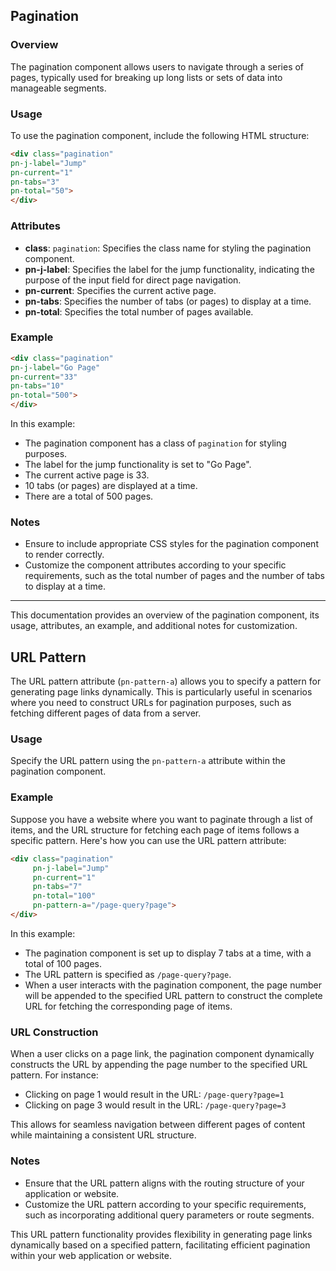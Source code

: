 
## Pagination 

### Overview

The pagination component allows users to navigate through a series of pages, typically used for breaking up long lists or sets of data into manageable segments.

### Usage

To use the pagination component, include the following HTML structure:

```html
<div class="pagination"
pn-j-label="Jump"
pn-current="1"
pn-tabs="3"
pn-total="50">
</div>
```

### Attributes

- **class**: `pagination`: Specifies the class name for styling the pagination component.
- **pn-j-label**: Specifies the label for the jump functionality, indicating the purpose of the input field for direct page navigation.
- **pn-current**: Specifies the current active page.
- **pn-tabs**: Specifies the number of tabs (or pages) to display at a time.
- **pn-total**: Specifies the total number of pages available.

### Example

```html
<div class="pagination"
pn-j-label="Go Page"
pn-current="33"
pn-tabs="10"
pn-total="500">
</div>
```

In this example:
- The pagination component has a class of `pagination` for styling purposes.
- The label for the jump functionality is set to "Go Page".
- The current active page is 33.
- 10 tabs (or pages) are displayed at a time.
- There are a total of 500 pages.

### Notes

- Ensure to include appropriate CSS styles for the pagination component to render correctly.
- Customize the component attributes according to your specific requirements, such as the total number of pages and the number of tabs to display at a time.

---

This documentation provides an overview of the pagination component, its usage, attributes, an example, and additional notes for customization.

## URL Pattern

The URL pattern attribute (`pn-pattern-a`) allows you to specify a pattern for generating page links dynamically. This is particularly useful in scenarios where you need to construct URLs for pagination purposes, such as fetching different pages of data from a server.

### Usage

Specify the URL pattern using the `pn-pattern-a` attribute within the pagination component.

### Example

Suppose you have a website where you want to paginate through a list of items, and the URL structure for fetching each page of items follows a specific pattern. Here's how you can use the URL pattern attribute:

```html
<div class="pagination"
     pn-j-label="Jump" 
     pn-current="1"  
     pn-tabs="7"  
     pn-total="100"
     pn-pattern-a="/page-query?page">
</div>
```

In this example:
- The pagination component is set up to display 7 tabs at a time, with a total of 100 pages.
- The URL pattern is specified as `/page-query?page`.
- When a user interacts with the pagination component, the page number will be appended to the specified URL pattern to construct the complete URL for fetching the corresponding page of items.

### URL Construction

When a user clicks on a page link, the pagination component dynamically constructs the URL by appending the page number to the specified URL pattern. For instance:

- Clicking on page 1 would result in the URL: `/page-query?page=1`
- Clicking on page 3 would result in the URL: `/page-query?page=3`

This allows for seamless navigation between different pages of content while maintaining a consistent URL structure.

### Notes

- Ensure that the URL pattern aligns with the routing structure of your application or website.
- Customize the URL pattern according to your specific requirements, such as incorporating additional query parameters or route segments.

This URL pattern functionality provides flexibility in generating page links dynamically based on a specified pattern, facilitating efficient pagination within your web application or website.
